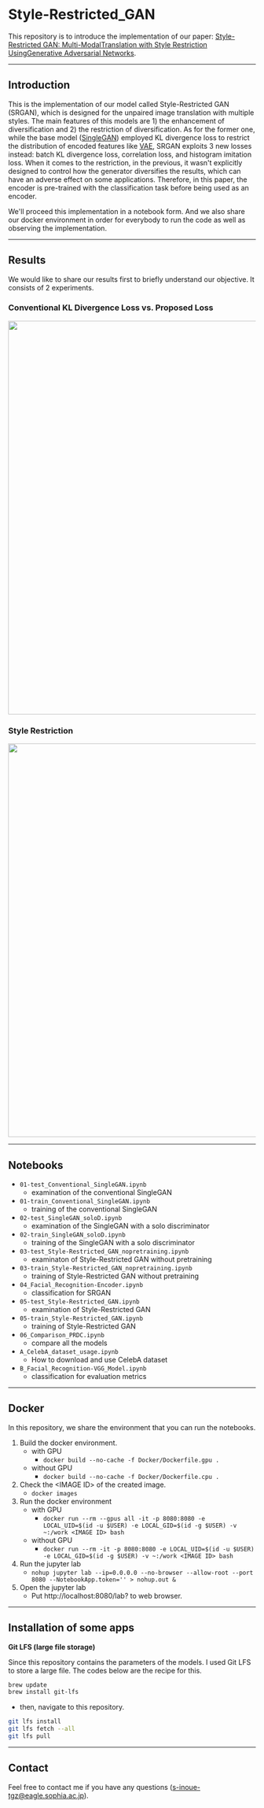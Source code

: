 # Style-Restricted_GAN
This repository is to introduce the implementation of our paper: [Style-Restricted GAN: Multi-ModalTranslation with Style Restriction UsingGenerative Adversarial Networks]().

---
## Introduction
This is the implementation of our model called Style-Restricted GAN (SRGAN), which is designed for the unpaired image translation with multiple styles. The main features of this models are 1) the enhancement of diversification and 2) the restriction of diversification. As for the former one, while the base model ([SingleGAN]()) employed KL divergence loss to restrict the distribution of encoded features like [VAE](), SRGAN exploits 3 new losses instead: batch KL divergence loss, correlation loss, and histogram imitation loss. When it comes to the restriction, in the previous, it wasn't explicitly designed to control how the generator diversifies the results, which can have an adverse effect on some applications. Therefore, in this paper, the encoder is pre-trained with the classification task before being used as an encoder.

We'll proceed this implementation in a notebook form. And we also share our docker environment in order for everybody to run the code as well as observing the implementation.

---
## Results
We would like to share our results first to briefly understand our objective. It consists of 2 experiments.

### Conventional KL Divergence Loss vs. Proposed Loss

<img src="./data/images/result_diversity_image.png" width="800">

### Style Restriction

<img src="./data/images/result_restriction_female.png" width="800">

---
## Notebooks
- `01-test_Conventional_SingleGAN.ipynb`
  - examination of the conventional SingleGAN
- `01-train_Conventional_SingleGAN.ipynb`
  - training of the conventional SingleGAN
- `02-test_SingleGAN_soloD.ipynb`
  - examination of the SingleGAN with a solo discriminator
- `02-train_SingleGAN_soloD.ipynb`
  - training of the SingleGAN with a solo discriminator
- `03-test_Style-Restricted_GAN_nopretraining.ipynb`
  - examinaton of Style-Restricted GAN without pretraining
- `03-train_Style-Restricted_GAN_nopretraining.ipynb`
  - training of Style-Restricted GAN without pretraining
- `04_Facial_Recognition-Encoder.ipynb`
  - classification for SRGAN
- `05-test_Style-Restricted_GAN.ipynb`
  - examination of Style-Restricted GAN
- `05-train_Style-Restricted_GAN.ipynb`
  - training of Style-Restricted GAN
- `06_Comparison_PRDC.ipynb`
  - compare all the models
- `A_CelebA_dataset_usage.ipynb`
  - How to download and use CelebA dataset
- `B_Facial_Recognition-VGG_Model.ipynb`
  - classification for evaluation metrics

---
## Docker
In this repository, we share the environment that you can run the notebooks.
1. Build the docker environment.
    - with GPU
      - `docker build --no-cache -f Docker/Dockerfile.gpu .`
    - without GPU
      - `docker build --no-cache -f Docker/Dockerfile.cpu .`
2. Check the \<IMAGE ID\> of the created image.
    - `docker images`
3. Run the docker environment
    - with GPU
      - `docker run --rm --gpus all -it -p 8080:8080 -e LOCAL_UID=$(id -u $USER) -e LOCAL_GID=$(id -g $USER) -v ~:/work <IMAGE ID> bash`
    - without GPU
      - `docker run --rm -it -p 8080:8080 -e LOCAL_UID=$(id -u $USER) -e LOCAL_GID=$(id -g $USER) -v ~:/work <IMAGE ID> bash`
4. Run the jupyter lab
    - `nohup jupyter lab --ip=0.0.0.0 --no-browser --allow-root --port 8080 --NotebookApp.token='' > nohup.out &`
5. Open the jupyter lab
    - Put http://localhost:8080/lab? to web browser.

---
## Installation of some apps

**Git LFS (large file storage)**

Since this repository contains the parameters of the models. I used Git LFS to store a large file. The codes below are the recipe for this.

```bash
brew update
brew install git-lfs
```
- then, navigate to this repository.
```bash
git lfs install
git lfs fetch --all
git lfs pull
```

---
## Contact
Feel free to contact me if you have any questions (<s-inoue-tgz@eagle.sophia.ac.jp>).
